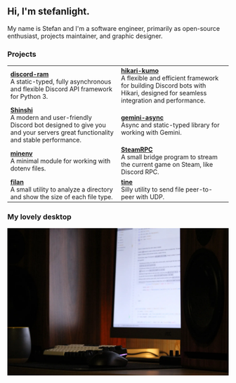 <!--
Thanks for your interest or desire to copy my README. ₍^. .^₎⟆
-->

## Hi, I'm stefanlight.
My name is Stefan and I'm a software engineer, primarily as open-source enthusiast, projects maintainer, and graphic designer.

### Projects
<table>
  <tr>
    <td width="50%">
      <a href="https://github.com/stefanlight8/discord-ram"><strong>discord-ram</strong></a><br>
      A static-typed, fully asynchronous and flexible Discord API framework for Python 3.
    </td>
    <td width="50%">
      <a href="https://github.com/ShinshiDevs/hikari-kumo"><strong>hikari-kumo</strong></a><br>
      A flexible and efficient framework for building Discord bots with Hikari, designed for seamless integration and performance. 
    </td>
  <tr>
    <td width="50%">
      <a href="https://github.com/ShinshiDevs/Shinshi"><strong>Shinshi</strong></a><br>
      A modern and user-friendly Discord bot designed to give you and your servers great functionality and stable performance.
    </td>
    <td width="50%">
      <a href="https://github.com/stefanlight8/gemini-async"><strong>gemini-async</strong></a><br>
      Async and static-typed library for working with Gemini.
    </td>
  <tr>
    <td width="50%">
      <a href="https://github.com/stefanlight8/minenv"><strong>minenv</strong></a><br>
      A minimal module for working with dotenv files.
    </td>
    <td width="50%">
      <a href="https://github.com/stefanlight8/steamrpc"><strong>SteamRPC</strong></a><br>
      A small bridge program to stream the current game on Steam, like Discord RPC. 
    </td>
  </tr>
  <tr>
    <td width="50%">
      <a href="https://github.com/stefanlight8/filan"><strong>filan</strong></a><br>
      A small utility to analyze a directory and show the size of each file type. 
    </td>
    <td width="50%">
      <a href="https://github.com/stefanlight8/tine"><strong>tine</strong></a><br>
      Silly utility to send file peer-to-peer with UDP.
    </td>
  </tr>
</table>

### My lovely desktop
<a href="assets/IMG_6376.jpg" target="_blank">
  <img src="assets/IMG_6376_optimized.webp" alt="Preview" style="max-width: 100%; height: auto;">
</a>
